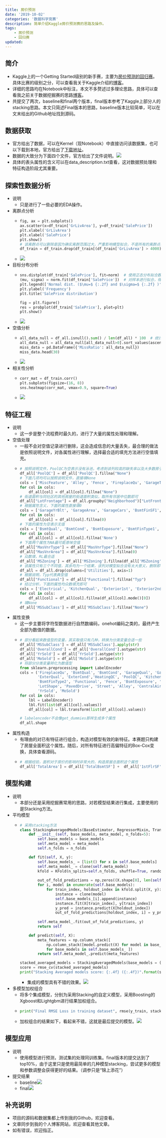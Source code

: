```yaml
---
title: 房价预测
date: '2019-10-02'
categories: '数据科学竞赛'
description: 简单介绍Kaggle房价预测赛的思路及操作。
tags: 
    - 房价预测
    - 回归赛
updated:
---
```



## 简介
- Kaggle上的一个Getting Started级别的新手赛，主要为[房价预测的回归赛](https://www.kaggle.com/c/house-prices-advanced-regression-techniques)。具体比赛的级别之分，可以查看我关于Kaggle介绍的[博客](https://blog.csdn.net/zhouchen1998/article/details/101356627)。
- 详细的思路均在Notebook中标注，本文不多赘述过多理论思路，具体可以查看我之前关于数据挖掘赛的思路[博客](https://blog.csdn.net/zhouchen1998/article/details/101435593)。
- 共提交了两次，baseline和final两个版本，final版本参考了Kaggle上部分人的stacking思路。本文只简述Final版本的思路，baseline版本比较简单，可以在文末给出的Github地址找到源码。


## 数据获取
- 官方给出了数据，可以在Kernel（现Notebook）中直接访问该数据集，也可以下载到本地，官方给出了[下载地址](https://www.kaggle.com/c/house-prices-advanced-regression-techniques/data)。
- 数据的大致分为下面四个文件，官方给出了文件说明。![](/asset/2019-10-02/ds.png)
- 具体的表头属性的含义可以在data_description.txt查看，这对数据预处理和特征构造阶段尤其重要。


## 探索性数据分析
- 说明
  - 只是进行了一些必要的EDA操作。
- 离群点分析
  - ```python
    fig, ax = plt.subplots()
    ax.scatter(x=df_train['GrLivArea'], y=df_train['SalePrice'])
    plt.xlabel('GrLivArea')
    plt.xlabel('SalePrice')
    plt.show()
    # 该离群点可以删除是因为确实离群范围过大，严重影响模型拟合，不是所有的离群点都应该删除的 
    df_train = df_train.drop(df_train[(df_train['GrLivArea'] > 4000)&(df_train['SalePrice']<300000)].index)
    ```
  - ![](/asset/2019-10-02/outlier.png)
- 目标分布分析
  - ```python
    sns.distplot(df_train['SalePrice'], fit=norm)  # 使用正态分布拟合数据
    (mu, sigma) = norm.fit(df_train['SalePrice'])  # 对样本进行拟合，得到最合适的采样数据的概率密度函数的系数
    plt.legend(['Normal dist. ($\mu=$ {:.2f} and $\sigma=$ {:.2f} )'.format(mu, sigma)], loc='best')
    plt.ylabel('Frequency')
    plt.title('SalePrice distribution')

    fig = plt.figure()
    res = probplot(df_train['SalePrice'], plot=plt)
    plt.show()
    ```
  - ![](/asset/2019-10-02/target.png)
- 空值分析
  - ```python
    all_data_null = df_all.isnull().sum() / len(df_all) * 100  # 统计各列的空值数目
    all_data_null = all_data_null[all_data_null>0].sort_values(ascending=False)
    miss_data = pd.DataFrame({'MissRatio': all_data_null})
    miss_data.head(30)
    ```
  - ![](/asset/2019-10-02/missing.png)
- 相关性分析
  - ```python
    corr_mat = df_train.corr()
    plt.subplots(figsize=(16, 8))
    sns.heatmap(corr_mat, vmax=0.9, square=True)
    ```
  - ![](/asset/2019-10-02/corr.png)


## 特征工程
- 说明
  - 这一步是整个流程费时最久的，进行了大量的属性处理和理解。
- 空值处理
  - 一般不会对空值记录进行删除，这会造成信息的大量丢失，最合理的做法是依照说明文件，对各属性进行理解，选择最合适的填充方法进行空值填充。
  - ```python
    # 按照说明文件，PoolQC为空表示没有泳池，考虑到该列较高的缺失率以及大多数房子都是没有泳池的，直接None填充
    df_all['PoolQC'] = df_all['PoolQC'].fillna("None")
    # 下面几项均可以按照说明文件，直接填None
    cols = ['MiscFeature', 'Alley', 'Fence', 'FireplaceQu', 'GarageType', 'GarageFinish', 'GarageQual', 'GarageCond']
    for col in cols:
        df_all[col] = df_all[col].fillna("None")
    # 街道面积与同社区的其他房屋的街道面积类似，取所有邻居中位数即可
    df_all["LotFrontage"] = df_all.groupby("Neighborhood")["LotFrontage"].transform(lambda x: x.fillna(x.median()))
    # 根据属性含义，下面的属性直接填0
    cols = ['GarageYrBlt', 'GarageArea', 'GarageCars', 'BsmtFinSF1', 'BsmtFinSF2', 'BsmtUnfSF','TotalBsmtSF', 'BsmtFullBath', 'BsmtHalfBath']
    for col in cols:
        df_all[col] = df_all[col].fillna(0)
    # 下面的属性为空表示无值
    cols = ['BsmtQual', 'BsmtCond', 'BsmtExposure', 'BsmtFinType1', 'BsmtFinType2']
    for col in cols:
        df_all[col] = df_all[col].fillna('None')
    # 下面两个属性为NA最可能意味空值
    df_all["MasVnrType"] = df_all["MasVnrType"].fillna("None")
    df_all["MasVnrArea"] = df_all["MasVnrArea"].fillna(0)
    # 众数填，RL最合适
    df_all['MSZoning'] = df_all['MSZoning'].fillna(df_all['MSZoning'].mode()[0])
    # 该属性只有三个不同值，其余均为一个结果，该列对模型拟合没有太大意义，删除即可
    df_all = df_all.drop(columns=['Utilities'], axis=1)
    # 根据说明，Typ代表典型值
    df_all["Functional"] = df_all["Functional"].fillna("Typ")
    # 经过分析，下面的属性均众数填充即可
    cols = ['Electrical', 'KitchenQual', 'Exterior1st', 'Exterior2nd', 'SaleType']
    for col in cols:
        df_all[col] = df_all[col].fillna(df_all[col].mode()[0])
    # 填None
    df_all['MSSubClass'] = df_all['MSSubClass'].fillna("None")
    ```
- 属性变换
  - 这一步主要将字符型数据进行自然数编码，onehot编码之类的，最终产生全部为数值的数据。
  - ```python
    # 部分看起来数值型的变量，其实取值只有几种，转换为分类变量合适一些
    df_all['MSSubClass'] = df_all['MSSubClass'].apply(str)
    df_all['OverallCond'] = df_all['OverallCond'].astype(str)
    df_all['YrSold'] = df_all['YrSold'].astype(str)
    df_all['MoSold'] = df_all['MoSold'].astype(str)
    # 将部分分类变量转化为数值型
    from sklearn.preprocessing import LabelEncoder
    cols = ('FireplaceQu', 'BsmtQual', 'BsmtCond', 'GarageQual', 'GarageCond', 
            'ExterQual', 'ExterCond','HeatingQC', 'PoolQC', 'KitchenQual', 'BsmtFinType1', 
            'BsmtFinType2', 'Functional', 'Fence', 'BsmtExposure', 'GarageFinish', 'LandSlope',
            'LotShape', 'PavedDrive', 'Street', 'Alley', 'CentralAir', 'MSSubClass', 'OverallCond', 
            'YrSold', 'MoSold')
    for col in cols:
        lbl = LabelEncoder() 
        lbl.fit(list(df_all[col].values)) 
        df_all[col] = lbl.transform(list(df_all[col].values))

    # labelencoder不会像get_dummies那样生成多个属性
    df_all.shape
    ```
- 属性构造
  - 有理由的对已有特征进行组合，构造对模型有效的新特征。本赛题只构建了房屋全面积这个属性。随后，对所有特征进行高偏特征的Box-Cox变换，具体查看源码。
  - ```python
    # 根据经验，面积对于房价的影响时非常大的，构造房屋总面积这个属性
    df_all['TotalArea'] = df_all['TotalBsmtSF'] +  df_all['1stFlrSF'] + df_all['2ndFlrSF']
    ```


## 模型构建
- 说明
  - 本部分还是采用挖掘赛常用的思路，对若模型结果进行集成，主要使用的是Stacking方法。
- 平均模型
  - ```python
    # 采用stacking方法
    class StackingAveragedModels(BaseEstimator, RegressorMixin, TransformerMixin):
        def __init__(self, base_models, meta_model, n_folds=5):
            self.base_models = base_models
            self.meta_model = meta_model
            self.n_folds = n_folds
    
        def fit(self, X, y):
            self.base_models_ = [list() for x in self.base_models]
            self.meta_model_ = clone(self.meta_model)
            kfold = KFold(n_splits=self.n_folds, shuffle=True, random_state=156)
            
            out_of_fold_predictions = np.zeros((X.shape[0], len(self.base_models)))
            for i, model in enumerate(self.base_models):
                for train_index, holdout_index in kfold.split(X, y):
                    instance = clone(model)
                    self.base_models_[i].append(instance)
                    instance.fit(X[train_index], y[train_index])
                    y_pred = instance.predict(X[holdout_index])
                    out_of_fold_predictions[holdout_index, i] = y_pred
                    
            self.meta_model_.fit(out_of_fold_predictions, y)
            return self
    
        def predict(self, X):
            meta_features = np.column_stack([
                np.column_stack([model.predict(X) for model in base_models]).mean(axis=1)
                for base_models in self.base_models_ ])
            return self.meta_model_.predict(meta_features)

    stacked_averaged_models = StackingAveragedModels(base_models = (ENet, GBoost, KRR, ABR), meta_model = lasso)
    score = rmse_cv(stacked_averaged_models)
    print("Stacking Averaged models score: {:.4f} ({:.4f})".format(score.mean(), score.std()))
    ```
    - 集成的模型具有不错的效果。![](/asset/2019-10-02/avg.png)
- 多模型加权组合
  - 将多个集成模型，分别为采用Stacking的自定义模型，采用Boosting的Xgboost和Lightgbm进行结果加权组合。
  - ```python
    print("Final RMSE Loss in training dataset", rmse(y_train, stacked_train_pred*0.70+xgb_train_pred*0.15+lgb_train_pred*0.15))
    ```
  - 加权组合的结果如下，看起来不错，这就是最后提交的模型。![](/asset/2019-10-02/stack.png)


## 模型应用
- 说明
  - 使用模型进行预测，测试集的处理同训练集。final版本的提交达到了top10%，由于这里只是使用最简单的几种模型stacking，尝试更多的模型和参数调整会获得更好的结果。（调参只是“锦上添花”）
- 提交结果
  - baseline![](/asset/2019-10-02/baseline.png)
  - final![](/asset/2019-10-02/final.png)


## 补充说明
- 项目的源码和数据集都上传到我的Github，欢迎查看。
- 文章同步到我的个人博客网站，欢迎查看其他文章。
- 如有错误，欢迎指正。